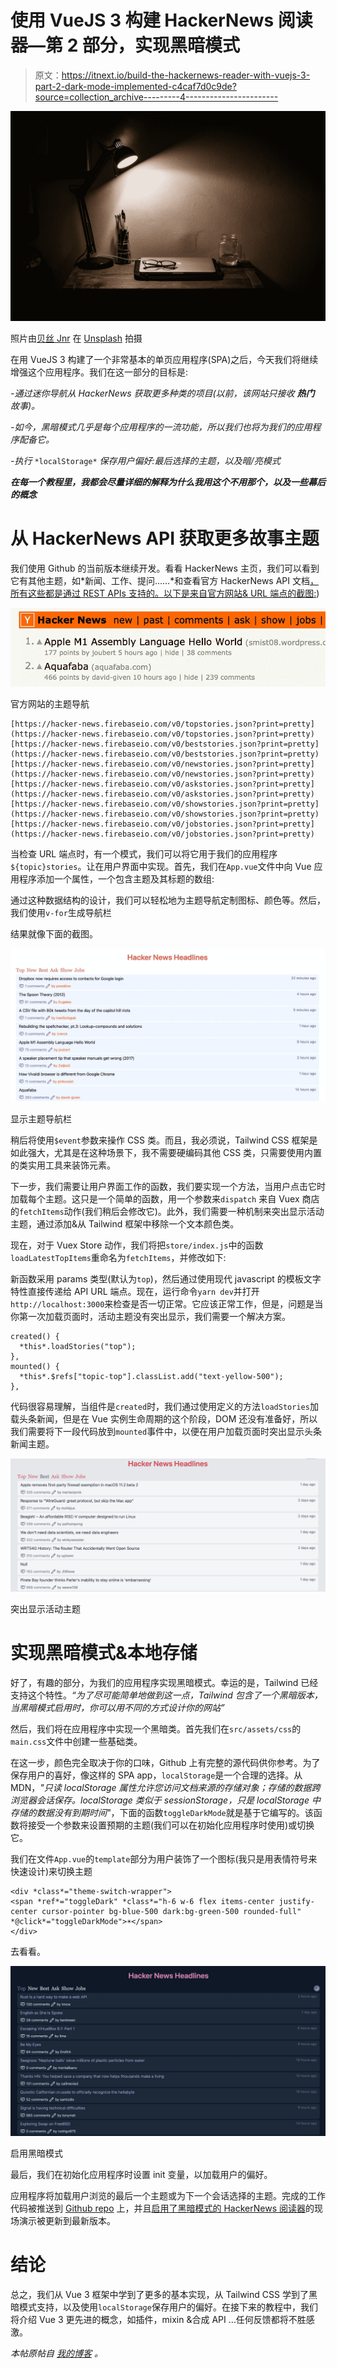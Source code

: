 # 使用 VueJS 3 构建 HackerNews 阅读器—第 2 部分，实现黑暗模式

> 原文：<https://itnext.io/build-the-hackernews-reader-with-vuejs-3-part-2-dark-mode-implemented-c4caf7d0c9de?source=collection_archive---------4----------------------->

![](img/80b90fa12da77df900c2fea0ba1fcbde.png)

照片由[贝丝 Jnr](https://unsplash.com/@bthjnr?utm_source=medium&utm_medium=referral) 在 [Unsplash](https://unsplash.com?utm_source=medium&utm_medium=referral) 拍摄

在用 VueJS 3 构建了一个非常基本的单页应用程序(SPA)之后，今天我们将继续增强这个应用程序。我们在这一部分的目标是:

*-通过迷你导航从 HackerNews 获取更多种类的项目(以前，该网站只接收* ***热门*** *故事)。*

*-如今，黑暗模式几乎是每个应用程序的一流功能，所以我们也将为我们的应用程序配备它。*

*-执行* `*localStorage*` *保存用户偏好:最后选择的主题，以及暗/亮模式*

***在每一个教程里，我都会尽量详细的解释为什么我用这个不用那个，以及一些幕后的概念***

# **从 HackerNews API 获取更多故事主题**

我们使用 Github 的当前版本继续开发。看看 HackerNews 主页，我们可以看到它有其他主题，如*新闻、工作、提问……*和查看官方 HackerNews API 文档[，所有这些都是通过 REST APIs 支持的。以下是来自官方网站& URL 端点的截图:](https://github.com/HackerNews/API))

![](img/dc1962d91b103a1dba7010cad9dfc14b.png)

官方网站的主题导航

```
[https://hacker-news.firebaseio.com/v0/topstories.json?print=pretty](https://hacker-news.firebaseio.com/v0/topstories.json?print=pretty)[https://hacker-news.firebaseio.com/v0/beststories.json?print=pretty](https://hacker-news.firebaseio.com/v0/beststories.json?print=pretty)[https://hacker-news.firebaseio.com/v0/newstories.json?print=pretty](https://hacker-news.firebaseio.com/v0/newstories.json?print=pretty)[https://hacker-news.firebaseio.com/v0/askstories.json?print=pretty](https://hacker-news.firebaseio.com/v0/askstories.json?print=pretty)[https://hacker-news.firebaseio.com/v0/showstories.json?print=pretty](https://hacker-news.firebaseio.com/v0/showstories.json?print=pretty)[https://hacker-news.firebaseio.com/v0/jobstories.json?print=pretty](https://hacker-news.firebaseio.com/v0/jobstories.json?print=pretty)
```

当检查 URL 端点时，有一个模式，我们可以将它用于我们的应用程序`${topic}stories`。让在用户界面中实现。首先，我们在`App.vue`文件中向 Vue 应用程序添加一个属性，一个包含主题及其标题的数组:

通过这种数据结构的设计，我们可以轻松地为主题导航定制图标、颜色等。然后，我们使用`v-for`生成导航栏

结果就像下面的截图。

![](img/0c81eba0cd0f04ffbd6cf16ab114cb1b.png)

显示主题导航栏

稍后将使用`$event`参数来操作 CSS 类。而且，我必须说，Tailwind CSS 框架是如此强大，尤其是在这种场景下，我不需要硬编码其他 CSS 类，只需要使用内置的类实用工具来装饰元素。

下一步，我们需要让用户界面工作的函数，我们要实现一个方法，当用户点击它时加载每个主题。这只是一个简单的函数，用一个参数来`dispatch` 来自 Vuex 商店的`fetchItems`动作(我们稍后会修改它)。此外，我们需要一种机制来突出显示活动主题，通过添加&从 Tailwind 框架中移除一个文本颜色类。

现在，对于 Vuex Store 动作，我们将把`store/index.js`中的函数`loadLatestTopItems`重命名为`fetchItems`，并修改如下:

新函数采用 params 类型(默认为`top`)，然后通过使用现代 javascript 的模板文字特性直接传递给 API URL 端点。现在，运行命令`yarn dev`并打开`http://localhost:3000`来检查是否一切正常。它应该正常工作，但是，问题是当你第一次加载页面时，活动主题没有突出显示，我们需要一个解决方案。

```
created() {
  *this*.loadStories("top");
},
mounted() {
  *this*.$refs["topic-top"].classList.add("text-yellow-500");
},
```

代码很容易理解，当组件是`created`时，我们通过使用定义的方法`loadStories`加载头条新闻，但是在 Vue 实例生命周期的这个阶段，DOM 还没有准备好，所以我们需要将下一段代码放到`mounted`事件中，以便在用户加载页面时突出显示头条新闻主题。

![](img/f3912ceae58c7727df6bfdf1bcc96718.png)

突出显示活动主题

# **实现黑暗模式&本地存储**

好了，有趣的部分，为我们的应用程序实现黑暗模式。幸运的是，Tailwind 已经支持这个特性。*“为了尽可能简单地做到这一点，Tailwind 包含了一个黑暗版本，当黑暗模式启用时，你可以用不同的方式设计你的网站”*

然后，我们将在应用程序中实现一个黑暗类。首先我们在`src/assets/css`的`main.css`文件中创建一些基础类。

在这一步，颜色完全取决于你的口味，Github 上有完整的源代码供你参考。为了保存用户的喜好，像这样的 SPA app，`localStorage`是一个合理的选择。从 MDN，*"只读 localStorage 属性允许您访问文档来源的存储对象；存储的数据跨浏览器会话保存。localStorage 类似于 sessionStorage，只是 localStorage 中存储的数据没有到期时间"*，下面的函数`toggleDarkMode`就是基于它编写的。该函数将接受一个参数来设置预期的主题(我们可以在初始化应用程序时使用)或切换它。

我们在文件`App.vue`的`template`部分为用户装饰了一个图标(我只是用表情符号来快速设计)来切换主题

```
<div *class*="theme-switch-wrapper">
<span *ref*="toggleDark" *class*="h-6 w-6 flex items-center justify-center cursor-pointer bg-blue-500 dark:bg-green-500 rounded-full" *@click*="toggleDarkMode">☀️</span>
</div>
```

去看看。

![](img/1ddc8325e7957990a8c9ed94da8b2a8e.png)

启用黑暗模式

最后，我们在初始化应用程序时设置 init 变量，以加载用户的偏好。

应用程序将加载用户浏览的最后一个主题或为下一个会话选择的主题。完成的工作代码被推送到 [Github repo](https://github.com/infantiablue/vhnews) 上，并且[启用了黑暗模式的 HackerNews 阅读器](https://hnews.techika.com/)的现场演示被更新到最新版本。

# **结论**

总之，我们从 Vue 3 框架中学到了更多的基本实现，从 Tailwind CSS 学到了黑暗模式支持，以及使用`localStorage`保存用户的偏好。在接下来的教程中，我们将介绍 Vue 3 更先进的概念，如插件，mixin &合成 API …任何反馈都将不胜感激。

*本帖原帖自* [*我的博客*](https://techika.com/2021/01/16/build-hackernews-reader-vuejs-tailwind-p2/) *。*